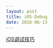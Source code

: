 ```yaml
---
layout: post
title: iOS-Debug
date: 2016-06-13 
---
```


<!--more-->

[iOS调试技巧](http://www.hotobear.com/?page_id=505)    



